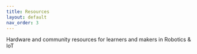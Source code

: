 ```yaml
---
title: Resources
layout: default
nav_order: 3
---
```


Hardware and community resources for learners and makers in Robotics & IoT

